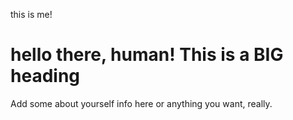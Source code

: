 this is me!

# hello there, human! This is a BIG heading
Add some about yourself info here or anything you want, really.
